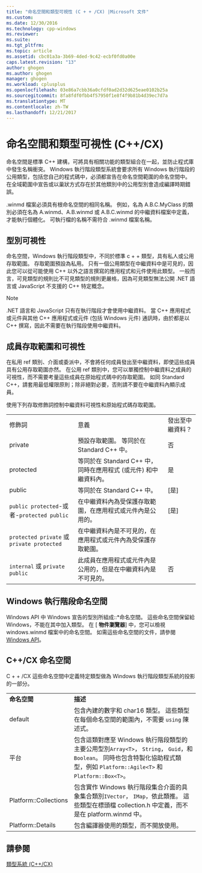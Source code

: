 ```yaml
---
title: "命名空間和類型可視性 (C + + /CX) |Microsoft 文件"
ms.custom: 
ms.date: 12/30/2016
ms.technology: cpp-windows
ms.reviewer: 
ms.suite: 
ms.tgt_pltfrm: 
ms.topic: article
ms.assetid: cbc01a3a-3b69-4ded-9c42-ecbf0fd0a00e
caps.latest.revision: "13"
author: ghogen
ms.author: ghogen
manager: ghogen
ms.workload: cplusplus
ms.openlocfilehash: 03e86a7cbb36a0cfdf0ad2d32d625eae0102b25a
ms.sourcegitcommit: 8fa8fdf0fbb4f57950f1e8f4f9b81b4d39ec7d7a
ms.translationtype: MT
ms.contentlocale: zh-TW
ms.lasthandoff: 12/21/2017
---
```

# <a name="namespaces-and-type-visibility-ccx-"></a>命名空間和類型可視性 (C++/CX)
命名空間是標準 C++ 建構，可將具有相關功能的類型組合在一起，並防止程式庫中發生名稱衝突。 Windows 執行階段類型系統會要求所有 Windows 執行階段的公用類型，包括您自己的程式碼中，必須都宣告在命名空間範圍的命名空間中。 在全域範圍中宣告或以巢狀方式存在於其他類別中的公用型別會造成編譯時期錯誤。  
  
 .winmd 檔案必須具有根命名空間的相同名稱。 例如，名為 A.B.C.MyClass 的類別必須在名為 A.winmd、A.B.winmd 或 A.B.C.winmd 的中繼資料檔案中定義，才能執行個體化。 可執行檔的名稱不需符合 .winmd 檔案名稱。  
  
## <a name="type-visibility"></a>型別可視性  
 命名空間，Windows 執行階段類型中，不同於標準 c + + 類型，具有私人或公用存取範圍。 存取範圍預設為私用。 只有一個公用類型在中繼資料中是可見的，因此您可以從可能使用 C++ 以外之語言撰寫的應用程式和元件使用此類型。 一般而言，可見類型的規則比不可見類型的規則更嚴格，因為可見類型無法公開 .NET 語言或 JavaScript 不支援的 C++ 特定概念。  
  
> [!NOTE]
>  .NET 語言和 JavaScript 只有在執行階段才會使用中繼資料。 當 C++ 應用程式或元件與其他 C++ 應用程式或元件 (包括 Windows 元件) 通訊時，由於都是以 C++ 撰寫，因此不需要在執行階段使用中繼資料。  
  
## <a name="member-accessibility-and-visibility"></a>成員存取範圍和可視性  
 在私用 ref 類別、介面或委派中，不會將任何成員發出至中繼資料，即使這些成員具有公用存取範圍亦然。 在公用 ref 類別中，您可以單獨控制中繼資料之成員的可視性，而不需要考量這些成員在原始程式碼中的存取範圍。 如同 Standard C++，請套用最低權限原則；除非絕對必要，否則請不要在中繼資料內顯示成員。  
  
 使用下列存取修飾詞控制中繼資料可視性和原始程式碼存取範圍。  
  
||||  
|-|-|-|  
|修飾詞|意義|發出至中繼資料？|  
|private|預設存取範圍。 等同於在 Standard C++ 中。|否|  
|protected|等同於在 Standard C++ 中，同時在應用程式 (或元件) 和中繼資料內。|是|  
|public|等同於在 Standard C++ 中。|[是]|  
|`public protected`-或者-`protected public`|在中繼資料內為受保護存取範圍，在應用程式或元件內是公用的。|[是]|  
|`protected private` 或 `private protected`|在中繼資料內是不可見的，在應用程式或元件內為受保護存取範圍。||  
|`internal` 或 `private public`|此成員在應用程式或元件內是公用的，但是在中繼資料內是不可見的。|否|  
  
## <a name="windows-runtime-namespaces"></a>Windows 執行階段命名空間  
 Windows API 中 Windows 宣告的型別所組成::\*命名空間。 這些命名空間保留給 Windows，不能在其中加入類型。 在 [ **物件瀏覽器**] 中，您可以檢視 windows.winmd 檔案中的命名空間。 如需這些命名空間的文件，請參閱 [Windows API](http://msdn.microsoft.com/library/windows/apps/br211377)。  
  
## <a name="ccx-namespaces"></a>C++/CX 命名空間  
 C + + /CX 這些命名空間中定義特定類型做為 Windows 執行階段類型系統的投影的一部分。  
  
|||  
|-|-|  
|**命名空間**|**描述**|  
|default|包含內建的數字和 char16 類型。 這些類型在每個命名空間的範圍內，不需要 `using` 陳述式。|  
|平台|包含這類對應至 Windows 執行階段類型的主要公用型別`Array<T>`， `String`， `Guid`，和`Boolean`。 同時也包含特製化協助程式類型，例如 `Platform::Agile<T>` 和 `Platform::Box<T>`。|  
|Platform::Collections|包含實作 Windows 執行階段集合介面的具象集合類別`IVector`， `IMap`，依此類推。 這些類型在標頭檔 collection.h 中定義，而不是在 platform.winmd 中。|  
|Platform::Details|包含編譯器使用的類型，而不開放使用。|  
  
## <a name="see-also"></a>請參閱  
 [類型系統 (C++/CX)](../cppcx/type-system-c-cx.md)